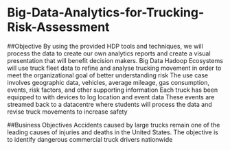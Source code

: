 # Big-Data-Analytics-for-Trucking-Risk-Assessment

##Objective
By using the provided HDP tools and techniques, we will process the data to create our own
analytics reports and create a visual presentation that will benefit decision makers.
Big Data Hadoop Ecosystems will use truck fleet data to refine and analyse trucking movement in order
to meet the organizational goal of better understanding risk The use case involves geographic data,
vehicles, average mileage, gas consumption, events, risk factors, and other supporting information
Each truck has been equipped to with devices to log location and event data These events are
streamed back to a datacentre where students will process the data and revise truck movements to
increase safety


##Business Objectives
Accidents caused by large trucks remain one of the leading causes of injuries and deaths in the
United States. The objective is to identify dangerous commercial truck drivers nationwide
